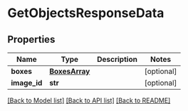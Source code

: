 # GetObjectsResponseData

## Properties
Name | Type | Description | Notes
------------ | ------------- | ------------- | -------------
**boxes** | [**BoxesArray**](BoxesArray.md) |  | [optional] 
**image_id** | **str** |  | [optional] 

[[Back to Model list]](../README.md#documentation-for-models) [[Back to API list]](../README.md#documentation-for-api-endpoints) [[Back to README]](../README.md)


